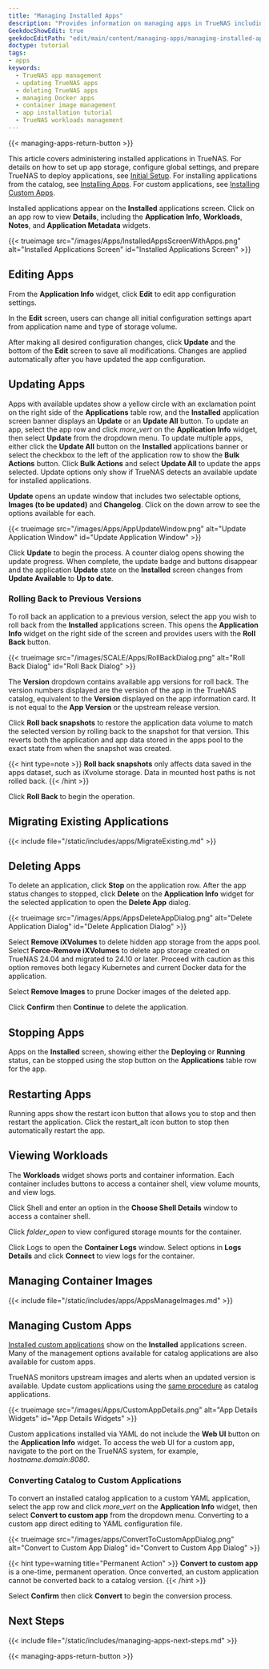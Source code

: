 ```yaml
---
title: "Managing Installed Apps"
description: "Provides information on managing apps in TrueNAS including updating, deleting, stopping and starting, and managing container images."
GeekdocShowEdit: true
geekdocEditPath: "edit/main/content/managing-apps/managing-installed-apps.md"
doctype: tutorial
tags:
- apps
keywords:
  - TrueNAS app management
  - updating TrueNAS apps
  - deleting TrueNAS apps
  - managing Docker apps
  - container image management
  - app installation tutorial
  - TrueNAS workloads management
---
```


{{< managing-apps-return-button >}}

This article covers administering installed applications in TrueNAS.
For details on how to set up app storage, configure global settings, and prepare TrueNAS to deploy applications, see [Initial Setup](/getting-started/initial-setup).
For installing applications from the catalog, see [Installing Apps](/managing-apps/installing-apps).
For custom applications, see [Installing Custom Apps](/managing-apps/installing-custom-apps).

Installed applications appear on the **Installed** applications screen.
Click on an app row to view **Details**, including the **Application Info**, **Workloads**, **Notes**, and **Application Metadata** widgets.

{{< trueimage src="/images/Apps/InstalledAppsScreenWithApps.png" alt="Installed Applications Screen" id="Installed Applications Screen" >}}

## Editing Apps

From the **Application Info** widget, click **Edit** to edit app configuration settings.

In the **Edit** screen, users can change all initial configuration settings apart from application name and type of storage volume.

After making all desired configuration changes, click **Update** and the bottom of the **Edit** screen to save all modifications. Changes are applied automatically after you have updated the app configuration.

## Updating Apps

Apps with available updates show a yellow circle with an exclamation point on the right side of the **Applications** table row, and the **Installed** application screen banner displays an **Update** or an **Update All** button.
To update an app, select the app row and click <i class="material-icons" aria-hidden="true" title="more_vert">more_vert</i> on the **Application Info** widget, then select **Update** from the dropdown menu.
To update multiple apps, either click the **Update All** button on the **Installed** applications banner or select the checkbox to the left of the application row to show the **Bulk Actions** button.
Click **Bulk Actions** and select **Update All** to update the apps selected.
Update options only show if TrueNAS detects an available update for installed applications.

**Update** opens an update window that includes two selectable options, **Images (to be updated)** and **Changelog**.
Click on the down arrow to see the options available for each.

{{< trueimage src="/images/Apps/AppUpdateWindow.png" alt="Update Application Window" id="Update Application Window" >}}

Click **Update** to begin the process. A counter dialog opens showing the update progress.
When complete, the update badge and buttons disappear and the application **Update** state on the **Installed** screen changes from **Update Available** to **Up to date**.

### Rolling Back to Previous Versions

To roll back an application to a previous version, select the app you wish to roll back from the **Installed** applications screen.
This opens the **Application Info** widget on the right side of the screen and provides users with the **Roll Back** button.

{{< trueimage src="/images/SCALE/Apps/RollBackDialog.png" alt="Roll Back Dialog" id="Roll Back Dialog" >}}

The **Version** dropdown contains available app versions for roll back.
The version numbers displayed are the version of the app in the TrueNAS catalog, equivalent to the **Version** displayed on the app information card.
It is not equal to the **App Version** or the upstream release version.

Click **Roll back snapshots** to restore the application data volume to match the selected version by rolling back to the snapshot for that version.
This reverts both the application and app data stored in the apps pool to the exact state from when the snapshot was created.

{{< hint type=note >}}
**Roll back snapshots** only affects data saved in the apps dataset, such as iXvolume storage.
Data in mounted host paths is not rolled back.
{{< /hint >}}

Click **Roll Back** to begin the operation.

## Migrating Existing Applications

{{< include file="/static/includes/apps/MigrateExisting.md" >}}

## Deleting Apps

To delete an application, click <i class="fa fa-stop" aria-hidden="true"></i> **Stop** on the application row.
After the app status changes to stopped, click **Delete** on the **Application Info** widget for the selected application to open the **Delete App** dialog.

{{< trueimage src="/images/Apps/AppsDeleteAppDialog.png" alt="Delete Application Dialog" id="Delete Application Dialog" >}}

Select **Remove iXVolumes** to delete hidden app storage from the apps pool.
Select **Force-Remove iXVolumes** to delete app storage created on TrueNAS 24.04 and migrated to 24.10 or later.
Proceed with caution as this option removes both legacy Kubernetes and current Docker data for the application.

Select **Remove Images** to prune Docker images of the deleted app.

Click **Confirm** then **Continue** to delete the application.

## Stopping Apps

Apps on the **Installed** screen, showing either the **Deploying** or **Running** status, can be stopped using the stop button on the **Applications** table row for the app.

## Restarting Apps

Running apps show the restart icon button that allows you to stop and then restart the application.
Click the <span class="material-icons">restart_alt</span> icon button to stop then automatically restart the app.

## Viewing Workloads

The **Workloads** widget shows ports and container information.
Each container includes buttons to access a container shell, view volume mounts, and view logs.

Click <span class="iconify" data-icon="mdi:console" title="Shell">Shell</span> and enter an option in the **Choose Shell Details** window to access a container shell.

Click <i class="material-icons" aria-hidden="true" title="Volume Mounts">folder_open</i> to view configured storage mounts for the container.

Click <span class="iconify" data-icon="mdi:text-box" title="Logs">Logs</span> to open the **Container Logs** window.
Select options in **Logs Details** and click **Connect** to view logs for the container.

## Managing Container Images

{{< include file="/static/includes/apps/AppsManageImages.md" >}}

## Managing Custom Apps

[Installed custom applications](/managing-apps/installing-custom-apps) show on the **Installed** applications screen.
Many of the management options available for catalog applications are also available for custom apps.

TrueNAS monitors upstream images and alerts when an updated version is available.
Update custom applications using the [same procedure](/managing-apps/managing-installed-apps/#updating-apps) as catalog applications.

{{< trueimage src="/images/Apps/CustomAppDetails.png" alt="App Details Widgets" id="App Details Widgets" >}}

Custom applications installed via YAML do not include the **Web UI** button on the **Application Info** widget.
To access the web UI for a custom app, navigate to the port on the TrueNAS system, for example, *hostname.domain:8080*.

### Converting Catalog to Custom Applications

To convert an installed catalog application to a custom YAML application, select the app row and click <i class="material-icons" aria-hidden="true" title="more_vert">more_vert</i> on the **Application Info** widget, then select **Convert to custom app** from the dropdown menu.
Converting to a custom app direct editing to YAML configuration file.

{{< trueimage src="/images/apps/ConvertToCustomAppDialog.png" alt="Convert to Custom App Dialog" id="Convert to Custom App Dialog" >}}

{{< hint type=warning title="Permanent Action" >}}
**Convert to custom app** is a one-time, permanent operation.
Once converted, an custom application cannot be converted back to a catalog version.
{{< /hint >}}

Select **Confirm** then click **Convert** to begin the conversion process.

## Next Steps

{{< include file="/static/includes/managing-apps-next-steps.md" >}}

{{< managing-apps-return-button >}}
